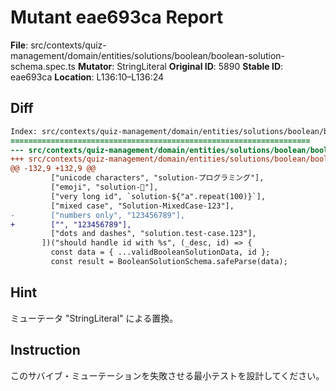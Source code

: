 # Mutant eae693ca Report

**File**: src/contexts/quiz-management/domain/entities/solutions/boolean/boolean-solution-schema.spec.ts
**Mutator**: StringLiteral
**Original ID**: 5890
**Stable ID**: eae693ca
**Location**: L136:10–L136:24

## Diff

```diff
Index: src/contexts/quiz-management/domain/entities/solutions/boolean/boolean-solution-schema.spec.ts
===================================================================
--- src/contexts/quiz-management/domain/entities/solutions/boolean/boolean-solution-schema.spec.ts	original
+++ src/contexts/quiz-management/domain/entities/solutions/boolean/boolean-solution-schema.spec.ts	mutated #5890
@@ -132,9 +132,9 @@
         ["unicode characters", "solution-プログラミング"],
         ["emoji", "solution-🚀"],
         ["very long id", `solution-${"a".repeat(100)}`],
         ["mixed case", "Solution-MixedCase-123"],
-        ["numbers only", "123456789"],
+        ["", "123456789"],
         ["dots and dashes", "solution.test-case.123"],
       ])("should handle id with %s", (_desc, id) => {
         const data = { ...validBooleanSolutionData, id };
         const result = BooleanSolutionSchema.safeParse(data);
```

## Hint

ミューテータ "StringLiteral" による置換。

## Instruction

このサバイブ・ミューテーションを失敗させる最小テストを設計してください。
